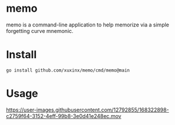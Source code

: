 # memo
memo is a command-line application to help memorize via a simple forgetting curve mnemonic. 

# Install
```
go install github.com/xuxinx/memo/cmd/memo@main 
```

# Usage
https://user-images.githubusercontent.com/12792855/168322898-c2759f64-3152-4eff-99b8-3e0d41e248ec.mov

